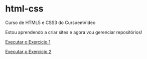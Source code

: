 # html-css
Curso de HTML5 e CSS3 do CursoemVideo

Estou aprendendo a criar sites e agora vou gerenciar repositórios!

<a href="https://brunohenriquedeveloper.github.io/HTML5-CSS/Ex%20-%2001/index.html">Executar o Exercício 1</a>

<a href="https://brunohenriquedeveloper.github.io/HTML5-CSS/Ex%20-%2002/index.html">Executar o Exercício 2</a>